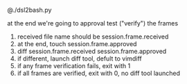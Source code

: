 @./dsl2bash.py

at the end we're going to approval test ("verify") the frames
1. received file name should be session.frame.received
2. at the end, touch session.frame.approved
3. diff session.frame.received session.frame.approved
4. if different, launch diff tool, defult to vimdiff
5. if any frame verification fails, exit with 1
6. if all frames are verified, exit with 0, no diff tool launched


